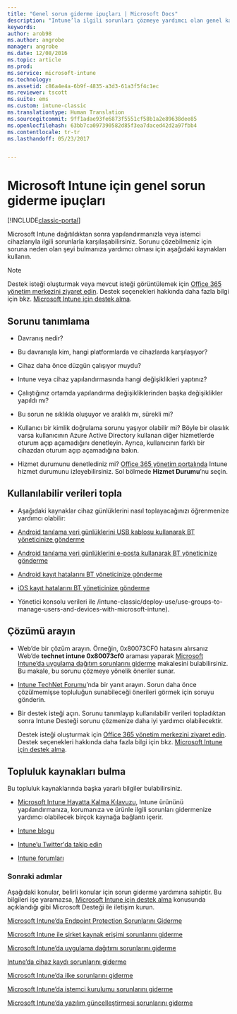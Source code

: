 ```yaml
---
title: "Genel sorun giderme ipuçları | Microsoft Docs"
description: "Intune’la ilgili sorunları çözmeye yardımcı olan genel kaynaklar."
keywords: 
author: arob98
ms.author: angrobe
manager: angrobe
ms.date: 12/08/2016
ms.topic: article
ms.prod: 
ms.service: microsoft-intune
ms.technology: 
ms.assetid: c86a4e4a-6b9f-4835-a3d3-61a3f5f4c1ec
ms.reviewer: tscott
ms.suite: ems
ms.custom: intune-classic
ms.translationtype: Human Translation
ms.sourcegitcommit: 9ff1adae93fe6873f5551cf58b1a2e89638dee85
ms.openlocfilehash: 63bb7ca097390582d85f3ea7daced42d2a97fbb4
ms.contentlocale: tr-tr
ms.lasthandoff: 05/23/2017


---
```


# <a name="general-troubleshooting-tips-for-microsoft-intune"></a>Microsoft Intune için genel sorun giderme ipuçları

[!INCLUDE[classic-portal](../includes/classic-portal.md)]

Microsoft Intune dağıtıldıktan sonra yapılandırmanızla veya istemci cihazlarıyla ilgili sorunlarla karşılaşabilirsiniz. Sorunu çözebilmeniz için soruna neden olan şeyi bulmanıza yardımcı olması için aşağıdaki kaynakları kullanın.

> [!NOTE]
> Destek isteği oluşturmak veya mevcut isteği görüntülemek için [Office 365 yönetim merkezini ziyaret edin](https://portal.office.com/admin/default.aspx). Destek seçenekleri hakkında daha fazla bilgi için bkz. [Microsoft Intune için destek alma](how-to-get-support-for-microsoft-intune.md).

## <a name="define-the-problem"></a>Sorunu tanımlama

-   Davranış nedir?

-   Bu davranışla kim, hangi platformlarda ve cihazlarda karşılaşıyor?

-   Cihaz daha önce düzgün çalışıyor muydu?

-   Intune veya cihaz yapılandırmasında hangi değişiklikleri yaptınız?

-   Çalıştığınız ortamda yapılandırma değişikliklerinden başka değişiklikler yapıldı mı?

-   Bu sorun ne sıklıkla oluşuyor ve aralıklı mı, sürekli mi?

-   Kullanıcı bir kimlik doğrulama sorunu yaşıyor olabilir mi? Böyle bir olasılık varsa kullanıcının Azure Active Directory kullanan diğer hizmetlerde oturum açıp açamadığını denetleyin. Ayrıca, kullanıcının farklı bir cihazdan oturum açıp açamadığına bakın.

-   Hizmet durumunu denetlediniz mi? [Office 365 yönetim portalında](https://portal.office.com/Admin/Default.aspx) Intune hizmet durumunu izleyebilirsiniz. Sol bölmede **Hizmet Durumu**’nu seçin.

## <a name="collect-available-data"></a>Kullanılabilir verileri topla

-   Aşağıdaki kaynaklar cihaz günlüklerini nasıl toplayacağınızı öğrenmenize yardımcı olabilir:
  - [Android tanılama veri günlüklerini USB kablosu kullanarak BT yöneticinize gönderme](/intune-user-help/send-diagnostic-data-logs-to-your-it-administrator-using-a-usb-cable-android)
  - [Android tanılama veri günlüklerini e-posta kullanarak BT yöneticinize gönderme](/intune-user-help/send-diagnostic-data-logs-to-your-it-administrator-using-email-android)
  - [Android kayıt hatalarını BT yöneticinize gönderme](/intune-user-help/send-enrollment-errors-to-your-it-administrator-android)
  - [iOS kayıt hatalarını BT yöneticinize gönderme](/intune-user-help/send-errors-to-your-it-admin-ios)

-   Yönetici konsolu verileri ile /intune-classic/deploy-use/use-groups-to-manage-users-and-devices-with-microsoft-intune).

## <a name="research-the-solution"></a>Çözümü arayın

-   Web’de bir çözüm arayın. Örneğin, 0x80073CF0 hatasını alırsanız Web’de **technet intune 0x80073cf0** araması yaparak [Microsoft Intune’da uygulama dağıtım sorunlarını giderme](troubleshoot-app-deployment-problems-in-microsoft-intune.md) makalesini bulabilirsiniz. Bu makale, bu sorunu çözmeye yönelik öneriler sunar.

-   [Intune TechNet Forumu](https://social.technet.microsoft.com/Forums/en-US/home?forum=microsoftintuneprod)’nda bir yanıt arayın.  Sorun daha önce çözülmemişse topluluğun sunabileceği önerileri görmek için soruyu gönderin.

-   Bir destek isteği açın. Sorunu tanımlayıp kullanılabilir verileri topladıktan sonra Intune Desteği sorunu çözmenize daha iyi yardımcı olabilecektir.

    Destek isteği oluşturmak için [Office 365 yönetim merkezini ziyaret edin](https://portal.office.com/admin/default.aspx). Destek seçenekleri hakkında daha fazla bilgi için bkz. [Microsoft Intune için destek alma](how-to-get-support-for-microsoft-intune.md).

## <a name="find-community-resources"></a>Topluluk kaynakları bulma
Bu topluluk kaynaklarında başka yararlı bilgiler bulabilirsiniz.

-   [Microsoft Intune Hayatta Kalma Kılavuzu](http://social.technet.microsoft.com/wiki/contents/articles/23431.microsoft-intune-survival-guide.aspx), Intune ürününü yapılandırmanıza, korumanıza ve ürünle ilgili sorunları gidermenize yardımcı olabilecek birçok kaynağa bağlantı içerir.

-   [Intune blogu](http://blogs.technet.com/b/windowsintune/)

-   [Intune’u Twitter'da takip edin](https://twitter.com/MSIntune)

-   [Intune forumları](https://social.technet.microsoft.com/Forums/home?category=microsoftintune&filter=alltypes&sort=lastpostdesc)

### <a name="next-steps"></a>Sonraki adımlar
Aşağıdaki konular, belirli konular için sorun giderme yardımına sahiptir. Bu bilgileri işe yaramazsa, [Microsoft Intune için destek alma](how-to-get-support-for-microsoft-intune.md) konusunda açıklandığı gibi Microsoft Desteği ile iletişim kurun.

[Microsoft Intune’da Endpoint Protection Sorunlarını Giderme](troubleshoot-endpoint-protection-in-microsoft-intune.md)

[Microsoft Intune ile şirket kaynak erişimi sorunlarını giderme](troubleshoot-company-resource-access-problems-with-microsoft-intune.md)

[Microsoft Intune’da uygulama dağıtımı sorunlarını giderme](troubleshoot-app-deployment-problems-in-microsoft-intune.md)

[Intune’da cihaz kaydı sorunlarını giderme](troubleshoot-device-enrollment-in-intune.md)

[Microsoft Intune’da ilke sorunlarını giderme](troubleshoot-policies-in-microsoft-intune.md)

[Microsoft Intune’da istemci kurulumu sorunlarını giderme](troubleshoot-client-setup-in-microsoft-intune.md)

[Microsoft Intune’da yazılım güncelleştirmesi sorunlarını giderme](troubleshoot-software-updates-in-microsoft-intune.md)

